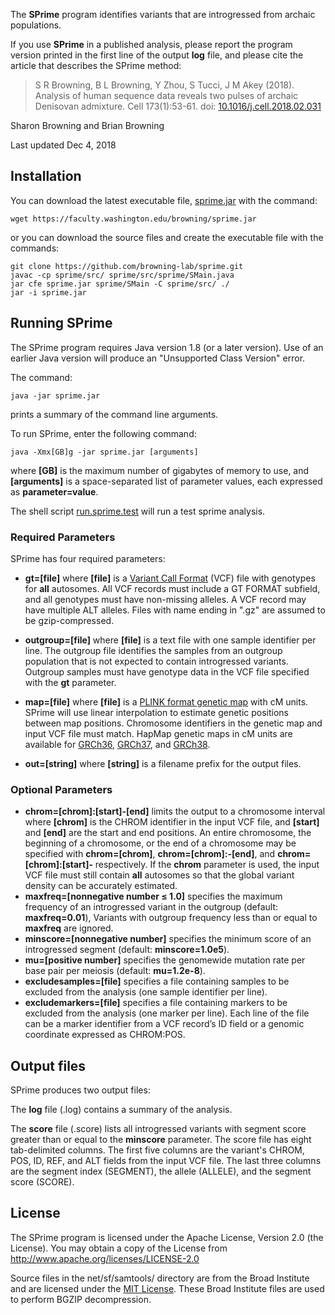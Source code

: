 The **SPrime** program identifies variants that are introgressed
from archaic populations.

If you use **SPrime** in a published analysis, please report the program
version printed in the first line of the output **log** file, and please
cite the article that describes the SPrime method:

> S R Browning, B L Browning, Y Zhou, S Tucci, J M Akey (2018).
> Analysis of human sequence data reveals two pulses of archaic
> Denisovan admixture. Cell 173(1):53-61.
> doi: [10.1016/j.cell.2018.02.031](http://dx.doi.org/10.1016/j.cell.2018.02.031)

Sharon Browning and Brian Browning

Last updated Dec 4, 2018

## Installation

You can download the latest executable file,
[sprime.jar](https://faculty.washington.edu/browning/sprime.jar) with the
command:

    wget https://faculty.washington.edu/browning/sprime.jar

or you can download the source files and create the executable file
with the commands:

    git clone https://github.com/browning-lab/sprime.git
    javac -cp sprime/src/ sprime/src/sprime/SMain.java
    jar cfe sprime.jar sprime/SMain -C sprime/src/ ./
    jar -i sprime.jar

## Running SPrime

The SPrime program requires Java version 1.8 (or a later version). Use of an
earlier Java version will produce an "Unsupported Class Version" error.

The command:

    java -jar sprime.jar

prints a summary of the command line arguments.

To run SPrime, enter the following command:

    java -Xmx[GB]g -jar sprime.jar [arguments]

where **[GB]** is the maximum number of gigabytes of memory to use, and
**[arguments]** is a space-separated list of parameter values, each expressed as
**parameter=value**.

The shell script
[run.sprime.test](https://raw.githubusercontent.com/browning-lab/sprime/master/test/run.sprime.test)
will run a test sprime analysis.

### Required Parameters

SPrime has four required parameters:

* **gt=[file]** where **[file]** is a
[Variant Call Format](https://faculty.washington.edu/browning/intro-to-vcf.html)
(VCF) file with genotypes for **all** autosomes.  All VCF records must
include a GT FORMAT subfield, and all genotypes must have non-missing
alleles.  A VCF record may have multiple ALT alleles.
Files with name ending in ".gz" are assumed to be gzip-compressed.
* **outgroup=[file]** where **[file]** is a text file with one sample
identifier per line. The outgroup file identifies the samples from an
outgroup population that is not expected to contain introgressed variants.
Outgroup samples must have genotype data in the VCF file specified with the
**gt** parameter.
* **map=[file]** where **[file]** is a
[PLINK format genetic map](http://zzz.bwh.harvard.edu/plink/data.shtml#map)
with cM units. SPrime will use linear interpolation to estimate genetic
positions between map positions. Chromosome identifiers in the genetic map and
input VCF file must match. HapMap genetic maps in cM units are available for
[GRCh36](http://bochet.gcc.biostat.washington.edu/beagle/genetic_maps/plink.GRCh36.map.zip),
[GRCh37](http://bochet.gcc.biostat.washington.edu/beagle/genetic_maps/plink.GRCh37.map.zip), and
[GRCh38](http://bochet.gcc.biostat.washington.edu/beagle/genetic_maps/plink.GRCh38.map.zip).

* **out=[string]** where **[string]** is a filename prefix for the output files.

### Optional Parameters
* **chrom=[chrom]:[start]‑[end]** limits the output to a chromosome interval
where **[chrom]** is the CHROM identifier in the input VCF file, and 
**[start]** and **[end]** are the start and end positions. An entire chromosome, 
the beginning of a chromosome, or the end of a chromosome may be specified 
with **chrom=[chrom]**, **chrom=[chrom]:‑[end]**, and 
**chrom=[chrom]:[start]‑** respectively. If the **chrom** parameter is used, 
the input VCF file must still contain **all** autosomes so that the
global variant density can be accurately estimated.
* **maxfreq=[nonnegative number ≤ 1.0]** specifies the maximum frequency of an
introgressed variant in the outgroup (default: **maxfreq=0.01**),  Variants with
outgroup frequency less than or equal to **maxfreq** are ignored.
* **minscore=[nonnegative number]** specifies the minimum score of an introgressed
segment (default: **minscore=1.0e5**).
* **mu=[positive number]** specifies the genomewide mutation rate per base pair
per meiosis (default: **mu=1.2e-8**).
* **excludesamples=[file]** specifies a file containing samples to be excluded
from the analysis (one sample identifier per line).
* **excludemarkers=[file]** specifies a file containing markers to be excluded
from the analysis (one marker per line). Each line of the file can be a
marker identifier from a VCF record’s ID field or a genomic coordinate expressed
as CHROM:POS.

## Output files
SPrime produces two output files:

The **log** file (.log) contains a summary of the analysis.

The **score** file (.score) lists all introgressed variants with segment
score greater than or equal to the **minscore** parameter. The score file has
eight tab-delimited columns. The first five columns are the variant's CHROM,
POS, ID, REF, and ALT fields from the input VCF file. The last three columns are
the segment index (SEGMENT), the allele (ALLELE), and the segment score (SCORE).

## License
The SPrime program is licensed under the Apache License, Version 2.0 (the License).
You may obtain a copy of the License from http://www.apache.org/licenses/LICENSE-2.0

Source files in the net/sf/samtools/ directory are from the Broad Institute
and are licensed under the [MIT License](https://opensource.org/licenses/MIT).
These Broad Institute files are used to perform BGZIP decompression.


